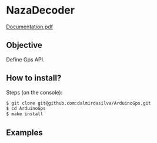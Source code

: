 # NazaDecoder

[Documentation.pdf](Documentation.pdf)

## Objective

Define Gps API.

## How to install?

Steps (on the console):

```bash
$ git clone git@github.com:dalmirdasilva/ArduinoGps.git
$ cd ArduinoGps
$ make install
```

## Examples

```cpp
```